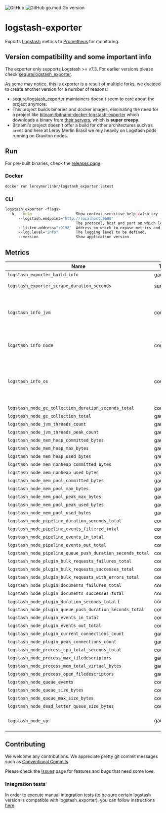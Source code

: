 ![GitHub](https://img.shields.io/github/license/leroy-merlin-br/logstash-exporter) ![GitHub go.mod Go version](https://img.shields.io/github/go-mod/go-version/leroy-merlin-br/logstash-exporter)

# logstash-exporter 

Exports [Logstash](https://www.elastic.co/logstash/) metrics to [Prometheus](https://prometheus.io/) for monitoring.

## Version compatibility and some important info

The exporter only supports Logstash >= v7.3. For earlier versions please check 
[sequra/logstash_exporter](https://github.com/sequra/logstash_exporter).

As some may notice, this is exporter is a result of multiple forks, we decided to create another version for a number 
of reasons:
- [sequra/logstash_exporter](https://github.com/sequra/logstash_exporter) maintainers doesn't seem to care about the 
  project anymore.
- This project builds binaries and docker images, eliminating the need for a project like
  [bitnami/bitnami-docker-logstash-exporter](https://github.com/bitnami/bitnami-docker-logstash-exporter) which downloads
  a binary from [their servers](https://github.com/bitnami/bitnami-docker-logstash-exporter/blob/master/7.3/debian-10/Dockerfile#L12), 
  which is **super creepy**.
- Bitnami's project doesn't offer a build for other architectures such as `arm64` and here at Leroy Merlin Brasil we 
  rely heavily on Logstash pods running on Graviton nodes.

## Run

For pre-built binaries, check the [releases page](https://github.com/leroy-merlin-br/logstash-exporter/releases).

### Docker

```sh
docker run leroymerlinbr/logstash_exporter:latest
```

### CLI

```sh
logstash_exporter <flags>
  -h, --help                    Show context-sensitive help (also try --help-long and --help-man).
      --logstash.endpoint="http://localhost:9600"  
                                The protocol, host and port on which logstash metrics API listens.
      --listen.address=":9198"  Address on which to expose metrics and web interface.
      --log.level="info"        The logging level to be defined.
      --version                 Show application version.
```

## Metrics

| Name | Type | Description |
| --- | --- | --- |
| `logstash_exporter_build_info` | gauge | Exporter build info |
| `logstash_exporter_scrape_duration_seconds` | summary | Duration of a scrape job. |
| `logstash_info_jvm` | counter |  A metric with a constant '1' value labeled by name, version and vendor of the JVM running Logstash.| 
| `logstash_info_node`| counter |  A metric with a constant '1' value labeled by Logstash version. |
| `logstash_info_os` | counter | A metric with a constant '1' value labeled by name, arch, version and available_processors to the OS running Logstash. |
| `logstash_node_gc_collection_duration_seconds_total` | counter | |
| `logstash_node_gc_collection_total` | gauge | | 
| `logstash_node_jvm_threads_count` | gauge | |
| `logstash_node_jvm_threads_peak_count` | gauge | | 
| `logstash_node_mem_heap_committed_bytes` | gauge | |
| `logstash_node_mem_heap_max_bytes` | gauge | |
| `logstash_node_mem_heap_used_bytes` | gauge | 
| `logstash_node_mem_nonheap_committed_bytes` | gauge | |
| `logstash_node_mem_nonheap_used_bytes` | gauge | |
| `logstash_node_mem_pool_committed_bytes` | gauge | | 
| `logstash_node_mem_pool_max_bytes` | gauge | |
| `logstash_node_mem_pool_peak_max_bytes` | gauge | |
| `logstash_node_mem_pool_peak_used_bytes` | gauge | |
| `logstash_node_mem_pool_used_bytes` | gauge | |
| `logstash_node_pipeline_duration_seconds_total` | counter | |
| `logstash_node_pipeline_events_filtered_total` | counter | |
| `logstash_node_pipeline_events_in_total` | counter | |
| `logstash_node_pipeline_events_out_total` | counter | |
| `logstash_node_pipeline_queue_push_duration_seconds_total` | counter | |
| `logstash_node_plugin_bulk_requests_failures_total` | counter | |
| `logstash_node_plugin_bulk_requests_successes_total` | counter | |
| `logstash_node_plugin_bulk_requests_with_errors_total` | counter | |
| `logstash_node_plugin_documents_failures_total` | counter | |
| `logstash_node_plugin_documents_successes_total` | counter | |
| `logstash_node_plugin_duration_seconds_total` (| counter | |
| `logstash_node_plugin_queue_push_duration_seconds_total` | counter | |
| `logstash_node_plugin_events_in_total` | counter | |
| `logstash_node_plugin_events_out_total` | counter | |
| `logstash_node_plugin_current_connections_count` | gauge
| `logstash_node_plugin_peak_connections_count` | gauge
| `logstash_node_process_cpu_total_seconds_total` | counter | |
| `logstash_node_process_max_filedescriptors` | gauge
| `logstash_node_process_mem_total_virtual_bytes` | gauge
| `logstash_node_process_open_filedescriptors` | gauge
| `logstash_node_queue_events` | counter | |
| `logstash_node_queue_size_bytes` | counter | |
| `logstash_node_queue_max_size_bytes` | counter | |
| `logstash_node_dead_letter_queue_size_bytes` | counter | |
| `logstash_node_up`: | gauge | whether logstash node is up (1) or not (0) |

## Contributing

We welcome any contributions. We appreciate pretty git commit messages such as 
[Conventional Commits](https://www.conventionalcommits.org/en/v1.0.0/).

Please check the [Issues](https://github.com/leroy-merlin-br/logstash-exporter/issues) page for features and bugs that
need some love.

### Integration tests

In order to execute manual integration tests (to be sure certain logstash version is compatible with logstash_exporter),
you can follow instructions [here](integration-tests/README.md).
